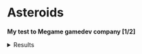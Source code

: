 # Asteroids
<b> My test to Megame gamedev company [1/2] </b> 

<details>
    <summary>Results</summary>

  * [YouTube Video Link](https://youtu.be/gwyD07931Isk)
  * ![Безымянный](https://user-images.githubusercontent.com/57590394/178660985-c86a623e-f061-4a8d-9e00-b2bd52bd07e4.png)
</details>


